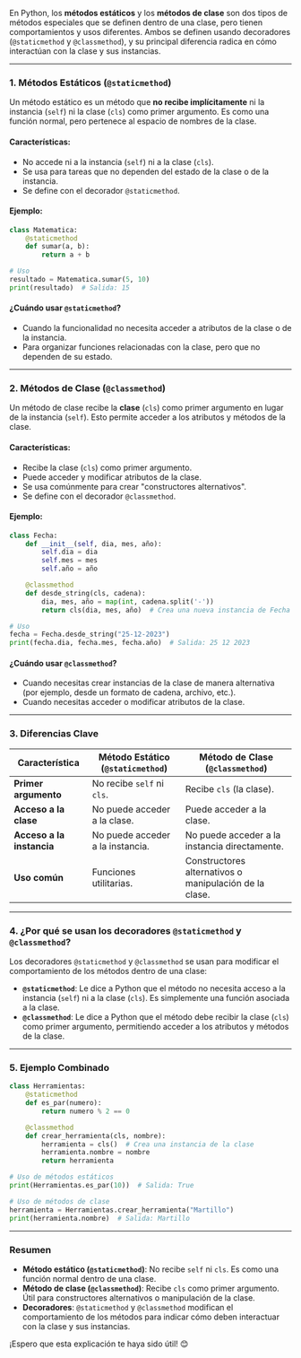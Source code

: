 En Python, los **métodos estáticos** y los **métodos de clase** son dos tipos de métodos especiales que se definen dentro de una clase, pero tienen comportamientos y usos diferentes. Ambos se definen usando decoradores (`@staticmethod` y `@classmethod`), y su principal diferencia radica en cómo interactúan con la clase y sus instancias.

---

### 1. **Métodos Estáticos (`@staticmethod`)**
Un método estático es un método que **no recibe implícitamente** ni la instancia (`self`) ni la clase (`cls`) como primer argumento. Es como una función normal, pero pertenece al espacio de nombres de la clase.

#### Características:
- No accede ni a la instancia (`self`) ni a la clase (`cls`).
- Se usa para tareas que no dependen del estado de la clase o de la instancia.
- Se define con el decorador `@staticmethod`.

#### Ejemplo:
```python
class Matematica:
    @staticmethod
    def sumar(a, b):
        return a + b

# Uso
resultado = Matematica.sumar(5, 10)
print(resultado)  # Salida: 15
```

#### ¿Cuándo usar `@staticmethod`?
- Cuando la funcionalidad no necesita acceder a atributos de la clase o de la instancia.
- Para organizar funciones relacionadas con la clase, pero que no dependen de su estado.

---

### 2. **Métodos de Clase (`@classmethod`)**
Un método de clase recibe la **clase** (`cls`) como primer argumento en lugar de la instancia (`self`). Esto permite acceder a los atributos y métodos de la clase.

#### Características:
- Recibe la clase (`cls`) como primer argumento.
- Puede acceder y modificar atributos de la clase.
- Se usa comúnmente para crear "constructores alternativos".
- Se define con el decorador `@classmethod`.

#### Ejemplo:
```python
class Fecha:
    def __init__(self, dia, mes, año):
        self.dia = dia
        self.mes = mes
        self.año = año

    @classmethod
    def desde_string(cls, cadena):
        dia, mes, año = map(int, cadena.split('-'))
        return cls(dia, mes, año)  # Crea una nueva instancia de Fecha

# Uso
fecha = Fecha.desde_string("25-12-2023")
print(fecha.dia, fecha.mes, fecha.año)  # Salida: 25 12 2023
```

#### ¿Cuándo usar `@classmethod`?
- Cuando necesitas crear instancias de la clase de manera alternativa (por ejemplo, desde un formato de cadena, archivo, etc.).
- Cuando necesitas acceder o modificar atributos de la clase.

---

### 3. **Diferencias Clave**

| Característica          | Método Estático (`@staticmethod`) | Método de Clase (`@classmethod`) |
|-------------------------|-----------------------------------|----------------------------------|
| **Primer argumento**    | No recibe `self` ni `cls`.        | Recibe `cls` (la clase).         |
| **Acceso a la clase**   | No puede acceder a la clase.      | Puede acceder a la clase.        |
| **Acceso a la instancia** | No puede acceder a la instancia. | No puede acceder a la instancia directamente. |
| **Uso común**           | Funciones utilitarias.            | Constructores alternativos o manipulación de la clase. |

---

### 4. **¿Por qué se usan los decoradores `@staticmethod` y `@classmethod`?**
Los decoradores `@staticmethod` y `@classmethod` se usan para modificar el comportamiento de los métodos dentro de una clase:
- **`@staticmethod`**: Le dice a Python que el método no necesita acceso a la instancia (`self`) ni a la clase (`cls`). Es simplemente una función asociada a la clase.
- **`@classmethod`**: Le dice a Python que el método debe recibir la clase (`cls`) como primer argumento, permitiendo acceder a los atributos y métodos de la clase.

---

### 5. **Ejemplo Combinado**
```python
class Herramientas:
    @staticmethod
    def es_par(numero):
        return numero % 2 == 0

    @classmethod
    def crear_herramienta(cls, nombre):
        herramienta = cls()  # Crea una instancia de la clase
        herramienta.nombre = nombre
        return herramienta

# Uso de métodos estáticos
print(Herramientas.es_par(10))  # Salida: True

# Uso de métodos de clase
herramienta = Herramientas.crear_herramienta("Martillo")
print(herramienta.nombre)  # Salida: Martillo
```

---

### Resumen
- **Método estático (`@staticmethod`)**: No recibe `self` ni `cls`. Es como una función normal dentro de una clase.
- **Método de clase (`@classmethod`)**: Recibe `cls` como primer argumento. Útil para constructores alternativos o manipulación de la clase.
- **Decoradores**: `@staticmethod` y `@classmethod` modifican el comportamiento de los métodos para indicar cómo deben interactuar con la clase y sus instancias.

¡Espero que esta explicación te haya sido útil! 😊
